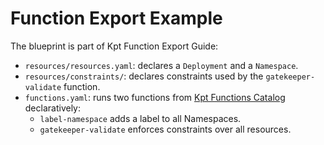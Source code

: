 # Function Export Example

The blueprint is part of Kpt Function Export Guide:

- `resources/resources.yaml`: declares a `Deployment` and a `Namespace`.
- `resources/constraints/`: declares constraints used by the `gatekeeper-validate` function.
- `functions.yaml`: runs two functions from [Kpt Functions Catalog](../../catalog) declaratively:
  - `label-namespace` adds a label to all Namespaces.
  - `gatekeeper-validate` enforces constraints over all resources.
